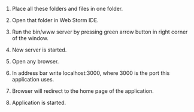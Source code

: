
1. Place all these folders and files in one folder.

2. Open that folder in Web Storm IDE.

3. Run the bin/www server by pressing green arrow button in right corner of the window. 

4. Now server is started.

5. Open any browser.

6. In address bar write localhost:3000, where 3000 is the port this application uses.

7. Browser will redirect to the home page of the application.

8. Application is started. 
